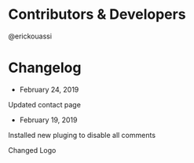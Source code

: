 # Contributors & Developers
@erickouassi

# Changelog

* February 24, 2019

Updated contact page

* February 19, 2019

Installed new pluging to disable all comments 

Changed Logo
